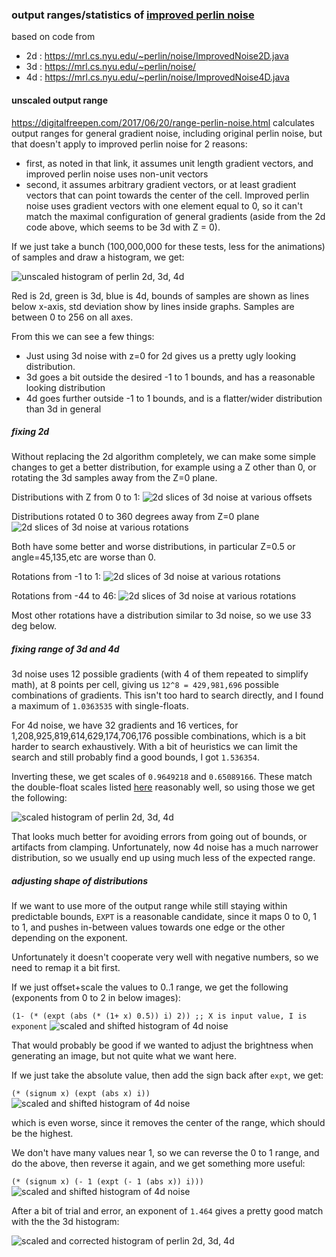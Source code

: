 ### output ranges/statistics of [improved perlin noise](https://mrl.cs.nyu.edu/~perlin/paper445.pdf)

based on code from 

* 2d : https://mrl.cs.nyu.edu/~perlin/noise/ImprovedNoise2D.java
* 3d : https://mrl.cs.nyu.edu/~perlin/noise/
* 4d : https://mrl.cs.nyu.edu/~perlin/noise/ImprovedNoise4D.java


#### unscaled output range

https://digitalfreepen.com/2017/06/20/range-perlin-noise.html calculates output ranges for general gradient noise, including original perlin noise, but that doesn't apply to improved perlin noise for 2 reasons:

* first, as noted in that link, it assumes unit length gradient vectors, and improved perlin noise uses non-unit vectors
* second, it assumes arbitrary gradient vectors, or at least gradient vectors that can point towards the center of the cell. Improved perlin noise uses gradient vectors with one element equal to 0, so it can't match the maximal configuration of general gradients (aside from the 2d code above, which seems to be 3d with Z = 0).

If we just take a bunch (100,000,000 for these tests, less for the animations) of samples and draw a histogram, we get:

![unscaled histogram of perlin 2d, 3d, 4d](images/dark/perlin-improved-unscaled.png)

Red is 2d, green is 3d, blue is 4d, bounds of samples are shown as lines below x-axis, std deviation show by lines inside graphs. Samples are between 0 to 256 on all axes.

From this we can see a few things:

* Just using 3d noise with z=0 for 2d gives us a pretty ugly looking distribution.
* 3d goes a bit outside the desired -1 to 1 bounds, and has a reasonable looking distribution
* 4d goes further outside -1 to 1 bounds, and is a flatter/wider distribution than 3d in general

##### fixing 2d

Without replacing the 2d algorithm completely, we can make some simple changes to get a better distribution, for example using a Z other than 0, or rotating the 3d samples away from the Z=0 plane.

Distributions with Z from 0 to 1:
![2d slices of 3d noise at various offsets](images/dark/2d-offset.gif)

Distributions rotated 0 to 360 degrees away from Z=0 plane
![2d slices of 3d noise at various rotations](images/dark/2d-rotated.gif)

Both have some better and worse distributions, in particular Z=0.5 or angle=45,135,etc are worse than 0.

Rotations from -1 to 1:
![2d slices of 3d noise at various rotations](images/dark/2d-rotated-0.gif)

Rotations from -44 to 46:
![2d slices of 3d noise at various rotations](images/dark/2d-rotated-45.gif)

Most other rotations have a distribution similar to 3d noise, so we use 33 deg below.

##### fixing range of 3d and 4d

3d noise uses 12 possible gradients (with 4 of them repeated to simplify math), at 8 points per cell, giving us `12^8 = 429,981,696` possible combinations of gradients. This isn't too hard to search directly, and I found a maximum of `1.0363535` with single-floats.

For 4d noise, we have 32 gradients and 16 vertices, for 1,208,925,819,614,629,174,706,176 possible combinations, which is a bit harder to search exhaustively. With a bit of heuristics we can limit the search and still probably find a good bounds, I got `1.536354`.

Inverting these, we get scales of `0.9649218` and `0.65089166`. 
These match the double-float scales listed [here](https://www.reddit.com/r/proceduralgeneration/comments/ltfsd0/cricket_a_coherent_noise_generation_and/goyj3fe/) reasonably well, so using those we get the following:

![scaled histogram of perlin 2d, 3d, 4d](images/dark/perlin-improved-scaled.png)

That looks much better for avoiding errors from going out of bounds, or artifacts from clamping. Unfortunately, now 4d noise has a much narrower distribution, so we usually end up using much less of the expected range.

##### adjusting shape of distributions

If we want to use more of the output range while still staying within predictable bounds, `EXPT` is a reasonable candidate, since it maps 0 to 0, 1 to 1, and pushes in-between values towards one edge or the other depending on the exponent.

Unfortunately it doesn't cooperate very well with negative numbers, so we need to remap it a bit first.

If we just offset+scale the values to 0..1 range, we get the following (exponents from 0 to 2 in below images):

`(1- (* (expt (abs (* (1+ x) 0.5)) i) 2)) ;; X is input value, I is exponent`
![scaled and shifted histogram of 4d noise](images/dark/perlin-4d-scaling-expt.gif)

That would probably be good if we wanted to adjust the brightness when generating an image, but not quite what we want here.

If we just take the absolute value, then add the sign back after `expt`, we get:

`(* (signum x) (expt (abs x) i))`
![scaled and shifted histogram of 4d noise](images/dark/perlin-4d-scaling-expt2.gif)

which is even worse, since it removes the center of the range, which should be the highest.

We don't have many values near 1, so we can reverse the 0 to 1 range, and do the above, then reverse it again, and we get something more useful:

`(* (signum x) (- 1 (expt (- 1 (abs x)) i)))`
![scaled and shifted histogram of 4d noise](images/dark/perlin-4d-scaling.gif)

After a bit of trial and error, an exponent of `1.464` gives a pretty good match with the the 3d histogram:

![scaled and corrected histogram of perlin 2d, 3d, 4d](images/dark/perlin-improved-scaled-gamma.png)

